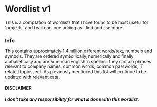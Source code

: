 # Wordlist v1
This is a compilation of wordlists that I have found to be most useful for 'projects' and I will continue adding as I find and use more.

### Info
This contains approximately 1.4 million different words/text, numbers and symbols. They are ordered symbollically, numerically and finally alphabetically and are American English in spelling. they contain phrases relevant to company names, common words, common passwords, IT related topics, ect. As previously mentioned this list will continue to be updated with relevant data.



#### DISCLAIMER
###### __I don't take any responsibility for what is done with this wordlist.__ 
